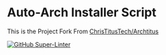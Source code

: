 # Auto-Arch Installer Script

This is the Project Fork From [ChrisTitusTech/Archtitus](https://github.com/christitustech/archtitus) 

[![GitHub Super-Linter](https://github.com/blusewill/Arch-Auto/workflows/Lint%20Code%20Base/badge.svg)](https://github.com/marketplace/actions/super-linter)
